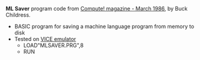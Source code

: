 **ML Saver** program code from [Compute! magazine - March 1986](https://archive.org/details/1986-03-compute-magazine/page/n82/), by Buck Childress.
* BASIC program for saving a machine language program from memory to disk
* Tested on [VICE emulator](https://vice-emu.sourceforge.io/)
    * LOAD"MLSAVER.PRG",8
    * RUN
